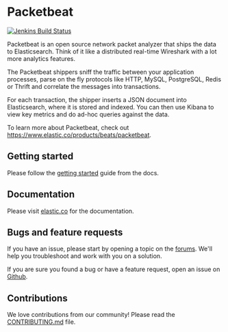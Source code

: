 # Packetbeat

[![Jenkins Build Status](http://build-eu-00.elastic.co/buildStatus/icon?job=packetbeat)](http://build-eu-00.elastic.co/job/packetbeat/)

Packetbeat is an open source network packet analyzer that ships the data to
Elasticsearch. Think of it like a distributed real-time Wireshark with a lot
more analytics features.

The Packetbeat shippers sniff the traffic between your application processes,
parse on the fly protocols like HTTP, MySQL, PostgreSQL, Redis or Thrift and
correlate the messages into transactions.

For each transaction, the shipper inserts a JSON document into Elasticsearch,
where it is stored and indexed. You can then use Kibana to view key metrics and
do ad-hoc queries against the data.

To learn more about Packetbeat, check out <https://www.elastic.co/products/beats/packetbeat>.

## Getting started

Please follow the [getting started](https://www.elastic.co/guide/en/beats/packetbeat/current/packetbeat-getting-started.html)
guide from the docs.

## Documentation

Please visit
[elastic.co](https://www.elastic.co/guide/en/beats/packetbeat/current/index.html) for the
documentation.

## Bugs and feature requests

If you have an issue, please start by opening a topic on the
[forums](https://discuss.elastic.co/c/beats/packetbeat). We'll help you
troubleshoot and work with you on a solution.

If you are sure you found a bug or have a feature request, open an issue on
[Github](https://github.com/elastic/packetbeat/issues).

## Contributions

We love contributions from our community! Please read the
[CONTRIBUTING.md](CONTRIBUTING.md) file.
